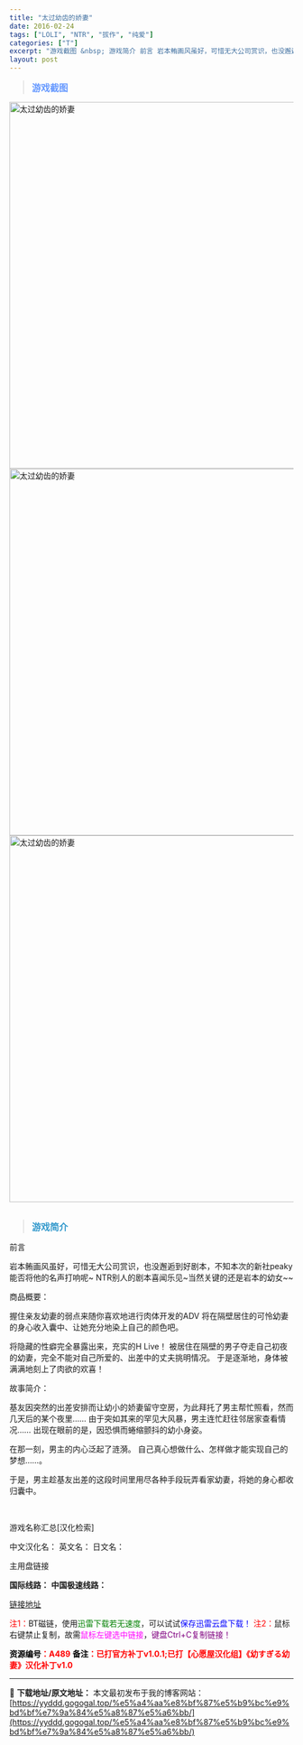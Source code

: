 ```yaml
---
title: "太过幼齿的娇妻"
date: 2016-02-24
tags: ["LOLI", "NTR", "拔作", "纯爱"]
categories: ["T"]
excerpt: "游戏截图 &nbsp; 游戏简介 前言 岩本鲔画风虽好，可惜无大公司赏识，也没邂逅到好剧本，不知本次的新社peaky能否将他的名声打响呢~ NTR别人的剧本喜闻乐见~当然关键的还是岩本的幼女~~ 商品概要： 握住亲友幼妻的弱点来随你喜欢地进行肉体开发的ADV 将在隔壁居住的可怜幼妻的身心收入囊中、让&hellip;"
layout: post
---
```


<div>
<blockquote><b><span style="font-size: 12pt; color: #6699ff;">游戏截图</span></b></blockquote>
<div><img title="点击放大" src="https://yyddd.gogogal.top/wp-content/uploads/2025/04/20250430_6811fd2d17420.webp" alt="太过幼齿的娇妻" width="650" /></div>
<div><img title="点击放大" src="https://yyddd.gogogal.top/wp-content/uploads/2025/04/20250430_6811fd2fb0e54.webp" alt="太过幼齿的娇妻" width="650" /></div>
<div><img title="点击放大" src="https://yyddd.gogogal.top/wp-content/uploads/2025/04/20250430_6811fd31a2f5b.webp" alt="太过幼齿的娇妻" width="650" /></div>
&nbsp;
<blockquote><b><span style="font-size: 12pt; color: #3399cc;">游戏简介</span></b></blockquote>
<div>前言

岩本鲔画风虽好，可惜无大公司赏识，也没邂逅到好剧本，不知本次的新社peaky能否将他的名声打响呢~
NTR别人的剧本喜闻乐见~当然关键的还是岩本的幼女~~

商品概要：

握住亲友幼妻的弱点来随你喜欢地进行肉体开发的ADV
将在隔壁居住的可怜幼妻的身心收入囊中、让她充分地染上自己的颜色吧。

将隐藏的性癖完全暴露出来，充实的H Live！
被居住在隔壁的男子夺走自己初夜的幼妻，完全不能对自己所爱的、出差中的丈夫挑明情况。
于是逐渐地，身体被满满地刻上了肉欲的欢喜！

故事简介：

基友因突然的出差安排而让幼小的娇妻留守空房，为此拜托了男主帮忙照看，然而几天后的某个夜里……
由于突如其来的罕见大风暴，男主连忙赶往邻居家查看情况……
出现在眼前的是，因恐惧而蜷缩颤抖的幼小身姿。

在那一刻，男主的内心泛起了涟漪。
自己真心想做什么、怎样做才能实现自己的梦想……。

于是，男主趁基友出差的这段时间里用尽各种手段玩弄看家幼妻，将她的身心都收归囊中。</div>
&nbsp;

游戏名称汇总[汉化检索]

中文汉化名：
英文名：
日文名：
</div>
<div class="panel panel-primary">
<div class="panel-heading">主用盘链接</div>
<div class="panel-body">

<b>国际线路：</b>
<b>中国极速线路：</b>

<!--wechatfans start-->

<a href="https://pan.xunlei.com/s/VOSS0wdsc67vUfPZ0uq8lJFjA1?pwd=q4wb#">链接地址</a>

<!--wechatfans end-->
<span style="color: #ff0000;">注1：</span>BT磁链，使用<span style="color: #008000;">迅雷下载若无速度</span>，可以试试<span style="color: #0000ff;">保存迅雷云盘下载！</span>
<span style="color: #ff0000;">注2：</span>鼠标右键禁止复制，故需<span style="color: #ff00ff;">鼠标左键选中链接</span>，<span style="color: #800080;">键盘Ctrl+C复制链接！</span>

</div>
<div class="panel-footer"><span style="color: #ff0000;"><b><span style="color: #000000;">资源编号</span>：A489</b></span>
<span style="color: #ff0000;"><b><span style="color: #000000;">备注</span>：已打官方补丁v1.0.1;已打【心愿屋汉化组】《幼すぎる幼妻》汉化补丁v1.0</b></span></div>
</div>

---
📖 **下载地址/原文地址：** 本文最初发布于我的博客网站：[https://yyddd.gogogal.top/%e5%a4%aa%e8%bf%87%e5%b9%bc%e9%bd%bf%e7%9a%84%e5%a8%87%e5%a6%bb/](https://yyddd.gogogal.top/%e5%a4%aa%e8%bf%87%e5%b9%bc%e9%bd%bf%e7%9a%84%e5%a8%87%e5%a6%bb/)
